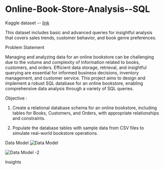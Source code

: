 # Online-Book-Store-Analysis--SQL

Kaggle dataset -- [link](https://www.kaggle.com/datasets/komal1111/online-bookstore-analysis?resource=download)

This dataset includes basic and advanced queries for insightful analysis that covers sales trends, customer behavior, and book genre preferences.

Problem Statement

Managing and analyzing data for an online bookstore can be challenging due to the volume and complexity of information related to books, customers, and orders. Efficient data storage, retrieval, and insightful querying are essential for informed business decisions, inventory management, and customer service. This project aims to design and implement a robust SQL database for an online bookstore, enabling comprehensive data analysis through a variety of SQL queries.

Objective :

1. Create a relational database schema for an online bookstore, including tables for Books, Customers, and Orders, with appropriate relationships and constraints.

2. Populate the database tables with sample data from CSV files to simulate real-world bookstore operations.

Data Model 
![Data Model](https://github.com/user-attachments/assets/8e79e7c0-e6ce-4df1-a65f-197d85bb7b8d)

![Data Model -2](https://github.com/user-attachments/assets/7e02dac5-3313-4d4e-a494-c1ff8b9ea026)


Insights
